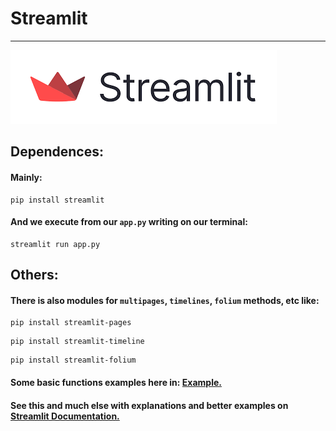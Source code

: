 # Streamlit
---
![](img/streamlit_logo.png)

## Dependences:
#### Mainly:
```
pip install streamlit 
```
#### And we execute from our `app.py` writing on our terminal:
```
streamlit run app.py
```
## Others:
#### There is also modules for `multipages`, `timelines`, `folium` methods, etc like:
```
pip install streamlit-pages
```
```
pip install streamlit-timeline
```
```
pip install streamlit-folium
```
#### Some basic functions examples here in: [Example.](test.py)
#### See this and much else with explanations and better examples on [Streamlit Documentation.](https://docs.streamlit.io/develop/api-reference)